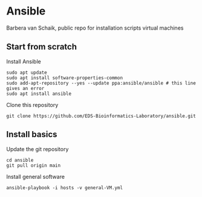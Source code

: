 # Ansible
Barbera van Schaik, public repo for installation scripts virtual machines

## Start from scratch

Install Ansible

```
sudo apt update
sudo apt install software-properties-common
sudo add-apt-repository --yes --update ppa:ansible/ansible # this line gives an error
sudo apt install ansible
```

Clone this repository

```
git clone https://github.com/EDS-Bioinformatics-Laboratory/ansible.git
```

## Install basics

Update the git repository

```
cd ansible
git pull origin main
```

Install general software

```
ansible-playbook -i hosts -v general-VM.yml
```
